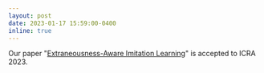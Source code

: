 ```yaml
---
layout: post
date: 2023-01-17 15:59:00-0400
inline: true
---
```


Our paper "<a href='https://sites.google.com/view/eil-website/'>Extraneousness-Aware Imitation Learning</a>" is accepted to ICRA 2023.
